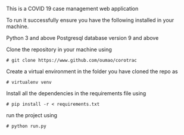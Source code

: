 This is a COVID 19 case management web application

To run it successfully ensure you have the following installed in your machine.

Python 3 and above
Postgresql database version 9 and above

Clone the repository in your machine using

    # git clone https://www.github.com/oumao/corotrac

Create a virtual environment in the folder you have cloned the repo as

    # virtualenv venv

Install all the dependencies in the requirements file using

    # pip install -r < requirements.txt

run the project using

    # python run.py
